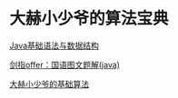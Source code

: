 # 大赫小少爷的算法宝典

[Java基础语法与数据结构](https://github.com/TWDH/JavaBasic)

[剑指offer：国语图文题解(java)](https://github.com/TWDH/SwordPointOffer)

[大赫小少爷的基础算法]([https://github.com/TWDH/Leetcode-From-Zero/tree/master/%E5%A4%A7%E8%B5%AB%E5%B0%8F%E5%B0%91%E7%88%B7%E7%9A%84%E5%9F%BA%E7%A1%80%E7%AE%97%E6%B3%95](https://github.com/TWDH/Leetcode-From-Zero/tree/master/大赫小少爷的基础算法))